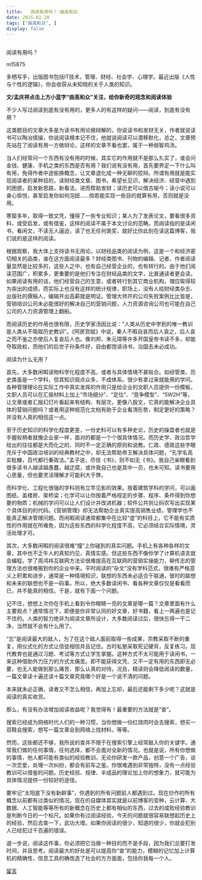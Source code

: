 ```yaml
---
title:   阅读有用吗？-曲高和众
date: 2015-02-28
tags: ["曲高和众", ]
display: false
---
```



## 



阅读有用吗？




m15875




多栖写手，出版图书包括IT技术，管理、财经、社会学、心理学。最近出版《人性与个性的逻辑》，你会收获从未知晓的关于人类的知识。


**文/孟庆祥点击上方小蓝字“曲高和众”关注，给你新奇的观念和阅读体验**

 

不少人写过阅读到底有没有用的，更多人的有这样的疑问——阅读，到底有没有用？

 

这类题目的文章大多是为读书有用论做辩解的，你说读书和发财无关，作者就说读书可以陶冶情操，你说阅读根本记不住，他就说阅读可以潜移默化，总之，文章预先站在了阅读有用一方做辩论，这样的文章不看也罢，属于一种弱智鸡汤。

 

当人们经常问一个东西有没有用的时候，其实它的作用就不是那么扎实了，谁会问金钱、健康、手机之类的东西是否有用？我们说有没有用，首先要界定一下什么叫有用，免得作者中途偷换概念，让文章退化成一种无聊的狡辩。所谓有用就是能实现阅读者的某种目的，读财经类文章、图书，希望长见识，解决经济、经营中遇到的困惑，启发新思路，新看法，进而帮助发财；读历史可以借古喻今；读小说可以身心愉悦，甚至启发你如何泡妞……倘若能实现一些目的就算有用，否则就是没用。

 

寒窗多年，取得一致文凭，懂得了一些专业知识；某人为了发表论文，要看很多资料，或受启发，或有借鉴，这样的阅读不属于本文讨论的范畴。而阅读指的是读闲书，看闲文，不读无人逼迫，读了也无任何褒奖，就好比你此刻在读这篇博客，我们说的是这样的阅读。

 

根据观察，我大体上支持读书无用论。以财经品类的阅读为例，这是一个和经济密切相关的品类，谁在这方面阅读最多？财经类图书、刊物的编辑、记者、作者阅读量显然是比较多的，这些人之中，也有自己经营企业的，也有转行的。由于他们阅读范围广，积累多，更重要的是他们专注在财经品类的文字，比普通读者更会读。如果阅读有用的话，他们经营自己的生意，或者转行到其它商业机构，理应取得较为突出的成绩，而实际上也没有这样的统计规律，职场上，没有人给财经类杂志、出版社的撰稿人，编辑开出高薪就是明证。管理大师开的公司失败案例比比皆是，营销培训公司未必能很好的解决自己的营销问题，人力资源咨询公司也可能在自己公司的人力资源管理上翻船。

 

而阅读历史的作用也很有限，历史学家汤因比说：“人类从历史中学到的唯一教训是人类从不吸取历史教训”。《阿房宫赋》中说，秦人不暇自哀而后人哀之，后人哀之而不鉴之亦使后人复哀后人也。像刘邦、朱元璋等许多开国皇帝书读不多，却能夺取政权，而他们的后世子孙条件好，自由都饱读诗书，治国去未必成功。

 

阅读为什么无用？

 

首先，大多数闲暇读物科学化程度不高，或者与具体情境不甚贴合。如经管类、历史类虽是一个学科，但其知识观点众多，不成体系。很少有拿过来就能用的学问。各种管理理论在实际工作中真实发挥的作用只是给企业的文职人员提供一份模板，文职人员可以在汇报材料上加上“市场细分”、“定位”、“竞争模型”、“5W2H”等，让文章或者汇报幻灯片看起来有结构、有层次，更像八股文，它真的能解决企业具体的营销问题吗？或者用这种规范化文档有助于企业看清形势，制定更好的策略？并没有人真的相信这一点。

 

至于历史知识的科学化程度更差，一份史料可以有多种史论，历史的操盘者也就是手握权柄者就像企业家一样，面对的都是一个个很具体情况。而历史学、政治哲学给出的往往都是大而化之的、同时不一定正确的原则和说教。仁政、德政这些字眼充斥于中国政治培训的经典教材之中，却无法帮助帝王解决具体问题，“孔学名高实秕糠，百代都行秦政法。”孟子说，尽信《书》，则不如无《书》。我自己亲眼看到很多读书人越读越愚蠢，越迂腐，或许我自己也是其中一员，也未可知。读书要用心思量，但也要灵活理解才可能利大于弊。

 

而科学化、工程化很强的学科则有立竿见影的效果。按着建筑学科的学问，可以画图纸、盖楼房、架桥梁；化学可以让你按着严格规定的步骤、程序、条件得到你想要的物质；机械的学问可以让人们设计并改进机器；软件公共则让码农写出实现某个具体目的的代码。《营销管理》却无法帮助企业真实提高销售业绩，管理学也不能真正解决管理问题。而闲暇阅读通常都集中在比较“虚”的科目上，它不能有实质性的作用就在所难免，因为这些东西的科学化程度不高，它必须结合实际情境，灵活处理才可。

 

其次，大多数闲暇的阅读很难“撞”上你碰到的真实问题。手机上有各种各样的文章，其中也不乏牛人的真知灼见，真情实感。但这些东西不像你学了计算机语言就会编程，学了周鸿祎互联网方法论很难提高在互联网的营销实操能力，柳传志的管理方法也很难搬到你的企业中来。平时阅读的“杂文”没有学科范式，很难有严格意义上积累和进步，通常是一种情境知识，联想的东西未必适合于联通，彼时的联想和未来的联想也不是一码事。所以，绝大多数读闲书、看各种文章仅仅是看看而已，并不能真的相信。于是，就有下面一个问题。

 

记不住，想想上次你在手机上看到令你眼睛一亮的文章是哪一篇？文章里面有什么主要观点？通常情况下，即便是你非常认同的好文章，好书籍，看上一两遍也是记不住的。人类的智力绝非为阅读文章所设计，大多数阅读过后，很快忘得一干二净，当然就不会有什么用了。

 

“忘”是阅读最大的敌人，为了在这个敌人面前取得一些成果，宗教采取不断的重复，用仪式化的方式让信徒相信并且记住。古时私塾采取死记硬背，反复练习。现代教育也是通过习题、考试等方式让学生掌握。这种方式不太可能用于读闲书，一来这种借助外力压力的方式太痛苦。即不能获得文凭、又不一定有用的东西即无必要，也无人能做到那么痛苦、那么认真的对待。况且，精读则会降低阅读的数量，一篇文章读十遍还读十篇文章究竟哪个好是一个说不清的问题。

 

本来就未必正确，读者又不怎么相信，再加上忘却，最后还能剩下多少呢？这就是阅读的真实收货。

 

那么，有没有办法增加阅读收益呢？我觉得有！最重要的方法就是“查”。

 

搜索已经成为网络时代人们的一种习惯，当你想做一份红烧肉时会去搜索，想买一双鞋会搜索，想写一篇文章会到网络上找材料，等等。

 

然而，这些都还不够，我所说的查并不限于在搜索引擎上经常敲入你的关键字。通常我们做的任何事情，任何选择，都不会面对全新的情况。也就是说，所有你想做的事情，他人都可能有类似的经验教训，无论你研发一款产品，创意一个广告，谈一次恋爱，处理一次纠纷，都会有前车之鉴。你很难遇到非常独特，没有一点经验教训可以借鉴的问题。历史经验、规律、半成品的理论加上你的想象力，就可能为具体情况提供一份较好的途径。

 

要牢记“太阳底下没有新鲜事”，你遇到的所有问题前人都遇到过。现在炒作的所有概念以前都有过类似的情况。现在的自媒体其实就是以前博客的变种，云计算、大数据、人工智能等等所有的新概念在历史上都有相似的东西，过去的成败经验教训是判断今日的一个标尺。如果你有过阅读经验，今天的问题就很容易联想起历史上的经验，然后去查一下，武功大增。如果你阅读的很少，知道的很少，你就会犯别人已经犯过千百遍的错误。

 

退一步说，阅读这件事，你必须把它当做一种目的而不是手段，因为我们总要打发时间，并且思考。阅读最大的好处是可以提高你“查”的能力，模糊的记忆加上计算机的精确性，信息工具的确改造了社会的方方面面，包括你我每一个人。

 

 

 











[留言](javascript:;)